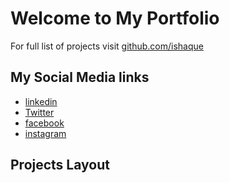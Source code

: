 # Welcome to My Portfolio

For full list of projects visit [github.com/ishaque](https://github.com/eshaque5830?tab=repositories)

## My Social Media links
- [linkedin](https://www.linkedin.com/in/contact-ishaque/)
- [Twitter](https://twitter.com/eshaque5830)
- [facebook](https://www.facebook.com/eshaque.balti)
- [instagram](https://www.instagram.com/eshaque_alidad/)

## Projects Layout


<!-- * `mkdocs new [dir-name]` - Create a new project.
* `mkdocs serve` - Start the live-reloading docs server.
* `mkdocs build` - Build the documentation site.
* `mkdocs -h` - Print help message and exit. -->
